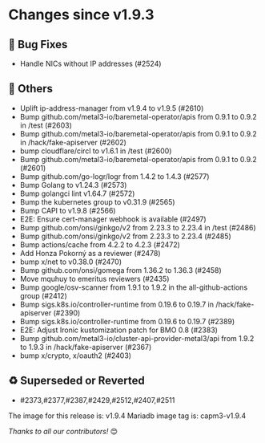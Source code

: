 <!-- markdownlint-disable no-inline-html line-length -->
# Changes since v1.9.3

## :bug: Bug Fixes

- Handle NICs without IP addresses (#2524)

## :seedling: Others

- Uplift ip-address-manager from v1.9.4 to v1.9.5 (#2610)
- Bump github.com/metal3-io/baremetal-operator/apis from 0.9.1 to 0.9.2 in /test (#2603)
- Bump github.com/metal3-io/baremetal-operator/apis from 0.9.1 to 0.9.2 in /hack/fake-apiserver (#2602)
- bump cloudflare/circl to v1.6.1 in /test (#2600)
- Bump github.com/metal3-io/baremetal-operator/apis from 0.9.1 to 0.9.2 (#2601)
- Bump github.com/go-logr/logr from 1.4.2 to 1.4.3 (#2577)
- Bump Golang to v1.24.3 (#2573)
- Bump golangci lint v1.64.7 (#2572)
- Bump the kubernetes group to v0.31.9 (#2565)
- Bump CAPI to v1.9.8 (#2566)
- E2E: Ensure cert-manager webhook is available (#2497)
- Bump github.com/onsi/ginkgo/v2 from 2.23.3 to 2.23.4 in /test (#2486)
- Bump github.com/onsi/ginkgo/v2 from 2.23.3 to 2.23.4 (#2485)
- Bump actions/cache from 4.2.2 to 4.2.3 (#2472)
- Add Honza Pokorný as a reviewer (#2478)
- bump x/net to v0.38.0 (#2470)
- Bump github.com/onsi/gomega from 1.36.2 to 1.36.3 (#2458)
- Move mquhuy to emeritus reviewers (#2435)
- Bump google/osv-scanner from 1.9.1 to 1.9.2 in the all-github-actions group (#2412)
- Bump sigs.k8s.io/controller-runtime from 0.19.6 to 0.19.7 in /hack/fake-apiserver (#2390)
- Bump sigs.k8s.io/controller-runtime from 0.19.6 to 0.19.7 (#2389)
- E2E: Adjust Ironic kustomization patch for BMO 0.8 (#2383)
- Bump github.com/metal3-io/cluster-api-provider-metal3/api from 1.9.2 to 1.9.3 in /hack/fake-apiserver (#2367)
- bump  x/crypto, x/oauth2 (#2403)

## :recycle: Superseded or Reverted

- #2373,#2377,#2387,#2429,#2512,#2407,#2511

The image for this release is: v1.9.4
Mariadb image tag is: capm3-v1.9.4

_Thanks to all our contributors!_ 😊

